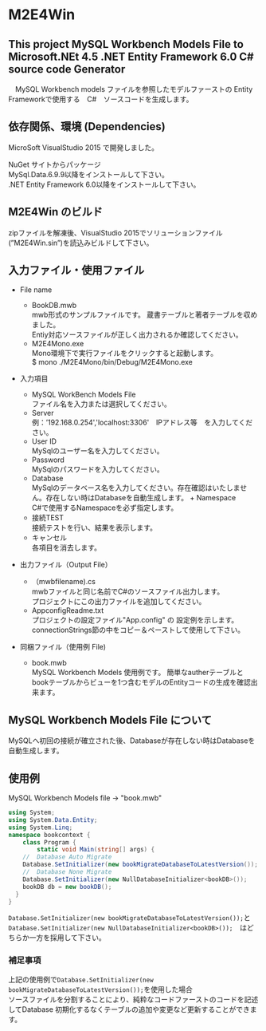 # M2E4Win  
## This project MySQL Workbench Models File to Microsoft.NEt 4.5 .NET Entity Framework 6.0 C# source code Generator  

　MySQL Workbench models ファイルを参照したモデルファーストの
Entity Frameworkで使用する　C#　ソースコードを生成します。
## 依存関係、環境 (Dependencies)  
MicroSoft VisualStudio 2015 で開発しました。

NuGet サイトからパッケージ  
MySql.Data.6.9.9以降をインストールして下さい。  
.NET Entity Framework 6.0以降をインストールして下さい。  

## M2E4Win のビルド
zipファイルを解凍後、VisualStudio 2015でソリューションファイル(”M2E4Win.sin”)を読込みビルドして下さい。
  
## 入力ファイル・使用ファイル
+ File name  
  + BookDB.mwb  
  mwb形式のサンプルファイルです。
  蔵書テーブルと著者テーブルを収めました。  
  Entiy対応ソースファイルが正しく出力されるか確認してください。  
  + M2E4Mono.exe  
  Mono環境下で実行ファイルをクリックすると起動します。  
  $ mono ./M2E4Mono/bin/Debug/M2E4Mono.exe  
  
+ 入力項目  
  + MySQL WorkBench Models File  
  ファイル名を入力または選択してください。  
  + Server  
  例：’192.168.0.254','localhost:3306'　IPアドレス等　を入力してください。  
  + User ID  
  MySqlのユーザー名を入力してください。  
  + Password  
  MySqlのパスワードを入力してください。  
  + Database  
  MySqlのデータベース名を入力してください。存在確認はいたしません。存在しない時はDatabaseを自動生成します。 + Namespace  
  C#で使用するNamespaceを必ず指定します。 
  + 接続TEST  
  接続テストを行い、結果を表示します。
  + キャンセル  
  各項目を消去します。  
  
+ 出力ファイル（Output File）  
  + （mwbfilename).cs  
    mwbファイルと同じ名前でC#のソースファイル出力します。  
    プロジェクトにこの出力ファイルを追加してください。  
  + AppconfigReadme.txt  
    プロジェクトの設定ファイル"App.config" の 設定例を示します。  
    connectionStrings節の中をコピー＆ペーストして使用して下さい。  
  
+ 同梱ファイル（使用例 File)
  + book.mwb  
   MySQL Workbench Models 使用例です。
   簡単なautherテーブルとbookテーブルからビューを1つ含むモデルのEntityコードの生成を確認出来ます。  

## MySQL Workbench Models File について  
MySQLへ初回の接続が確立された後、Databaseが存在しない時はDatabaseを自動生成します。  
  
## 使用例
MySQL Workbench Models file -> "book.mwb"
```csharp  
using System;
using System.Data.Entity;
using System.Linq;
namespace bookcontext {
	class Program {
		static void Main(string[] args) {
    //  Database Auto Migrate
    Database.SetInitializer(new bookMigrateDatabaseToLatestVersion());
    //  Database None Migrate
    Database.SetInitializer(new NullDatabaseInitializer<bookDB>());
    bookDB db = new bookDB();
  }
}
```
  ```Database.SetInitializer(new bookMigrateDatabaseToLatestVersion());```と  
  ```Database.SetInitializer(new NullDatabaseInitializer<bookDB>());```　はどちらか一方を採用して下さい。  
  
### 補足事項  
  上記の使用例で```Database.SetInitializer(new bookMigrateDatabaseToLatestVersion());```を使用した場合  
ソースファイルを分割することにより、純粋なコードファーストのコードを記述してDatabase 初期化するなくテーブルの追加や変更など更新することができます。
